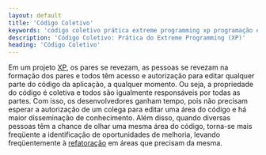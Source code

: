 ```yaml
---
layout: default
title: 'Código Coletivo'
keywords: 'código coletivo prática extreme programming xp programação extrema'
description: 'Código Coletivo: Prática do Extreme Programming (XP)'
heading: 'Código Coletivo'
---
```

    
Em um projeto [XP][], os pares se revezam, as pessoas se revezam na formação dos pares e todos têm acesso e autorização para editar qualquer parte do código da aplicação, a qualquer momento. Ou seja, a propriedade do código é coletiva e todos são igualmente responsáveis por todas as partes. Com isso, os desenvolvedores ganham tempo, pois não precisam esperar a autorização de um colega para editar uma área do código e há maior disseminação de conhecimento. Além disso, quando diversas pessoas têm a chance de olhar uma mesma área do código, torna-se mais freqüente a identificação de oportunidades de melhoria, levando freqüentemente à [refatoração][r] em áreas que precisam da mesma.

[XP]:	/xp
[r]:	/xp/praticas/refatoracao